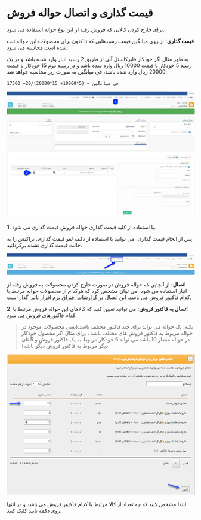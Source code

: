 # قیمت گذاری و اتصال حواله فروش

برای خارج کردن کالایی که فروش رفته از این نوع حواله استفاده می شود.

**قیمت گذاری:** از روی میانگین قیمت رسیدهایی که تا کنون برای محصولات این حواله ثبت شده است محاسبه می شود.

به طور مثال اگر خودکار فابرکاستل آبی از طریق 2 رسید انبار وارد شده باشد و در یک رسید 5 خودکار با قیمت 10000 ریال وارد شده باشد و در رسید دوم 15 خودکار با قیمت 20000 ریال وارد شده باشد، فی میانگین به صورت زیر محاسبه خواهد شد:

	فی میانگین = (5*10000+ 15*20000)/20= 17500 

![](StockTransferSalePricing.jpg)

**1.** با استفاده از کلید قیمت گذاری حواله فروش قیمت گذاری می شود.

پس از انجام قیمت گذاری، می توانید با استفاده از دکمه لغو قیمت گذاری، تراکنش را به حالت قیمت گذاری نشده برگردانید.

![](StockTransferSalePricing2.png)

**اتصال:** از آنجایی که حواله فروش در صورت خارج کردن محصولات به فروش رفته از انبار استفاده می شود، می توان مشخص کرد که هرکدام از محصولات حواله مرتبط با کدام فاکتور فروش می باشد. این اتصال در [گزارشات افتراق ](https://github.com/1stco/PayamGostarDocs/blob/master/help%202.5.4/Management-and-reports/Sales-reports/Differentiation-reports/Differentiation-reports.md) نرم افزار تاثیر گذار است. 

**2. اتصال به فاکتور فروش:** می توانید تعیین کنید که کالاهای این حواله فروش مرتبط با کدام فاکتورهای فروش می شود.

> نکته: یک حواله می تواند برای چند فاکتور مختلف باشد.(یعنی محصولات موجود در حواله مربوط به فاکتور فروش های مختلف باشد ، برای مثال اگر محصول خودکار در حواله مقدار 10 باشد می تواند 5 خودکار مربوط به یک فاکتور فروش و 5 تای دیگر مربوط به فاکتور فروش دیگر باشد)

![](StockTransferSalePricing3.png)

ابتدا مشخص کنید که چه تعداد از کالا مرتبط با کدام فاکتور فروش می باشد و در انتها روی دکمه تایید کلیک کنید.


